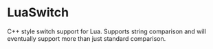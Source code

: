 # LuaSwitch
C++ style switch support for Lua. Supports string comparison and will eventually support more than just standard comparison.
